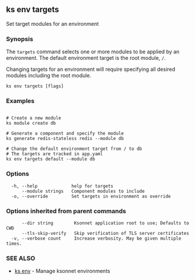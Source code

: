 ## ks env targets

Set target modules for an environment

### Synopsis


The `targets` command selects one or more modules to be applied by an
environment. The default environment target is the root module, `/`.

Changing targets for an environment will require specifying all desired modules including the root module.


```
ks env targets [flags]
```

### Examples

```

# Create a new module
ks module create db

# Generate a component and specify the module
ks generate redis-stateless redis --module db

# Change the default environment target from / to db
# The targets are tracked in app.yaml
ks env targets default --module db
```

### Options

```
  -h, --help             help for targets
      --module strings   Component modules to include
  -o, --override         Set targets in environment as override
```

### Options inherited from parent commands

```
      --dir string        Ksonnet application root to use; Defaults to CWD
      --tls-skip-verify   Skip verification of TLS server certificates
  -v, --verbose count     Increase verbosity. May be given multiple times.
```

### SEE ALSO

* [ks env](ks_env.md)	 - Manage ksonnet environments

